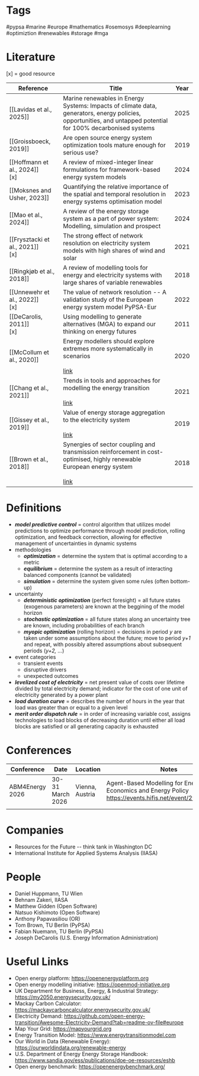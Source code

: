 # Tags
#pypsa #marine #europe #mathematics #osemosys #deeplearning #optimiztion #renewables #storage #mga 
# Literature
[x] = good resource

| Reference                          | Title                                                                                                                                                                                                                | Year |
| ---------------------------------- | -------------------------------------------------------------------------------------------------------------------------------------------------------------------------------------------------------------------- | ---- |
| [[Lavidas et al., 2025]]           | Marine renewables in Energy Systems: Impacts of climate data, generators, energy policies, opportunities, and untapped potential for 100% decarbonised systems                                                       | 2025 |
| [[Groissboeck, 2019]]              | Are open source energy system optimization tools mature enough for serious use?                                                                                                                                      | 2019 |
| [[Hoffmann et al., 2024]]<br>[x]   | A review of mixed-integer linear formulations for framework-based energy system models                                                                                                                               | 2024 |
| [[Moksnes and Usher, 2023]]        | Quantifying the relative importance of the spatial and temporal resolution in energy systems optimisation model                                                                                                      | 2023 |
| [[Mao et al., 2024]]               | A review of the energy storage system as a part of power system: Modelling, simulation and prospect                                                                                                                  | 2024 |
| [[Frysztacki et al., 2021]]<br>[x] | The strong effect of network resolution on electricity system models with high shares of wind and solar                                                                                                              | 2021 |
| [[Ringkjøb et al., 2018]]          | A review of modelling tools for energy and electricity systems with large shares of variable renewables                                                                                                              | 2018 |
| [[Unnewehr et al., 2022]]<br>[x]   | The value of network resolution -- A validation study of the European energy system model PyPSA-Eur                                                                                                                  | 2022 |
| [[DeCarolis, 2011]]<br>[x]         | Using modelling to generate alternatives (MGA) to expand our thinking on energy futures                                                                                                                              | 2011 |
| [[McCollum et al., 2020]]          | Energy modellers should explore extremes more systematically in scenarios<br><br>[link](https://www.nature.com/articles/s41560-020-0555-3)                                                                           | 2020 |
| [[Chang et al., 2021]]             | Trends in tools and approaches for modelling the energy transition<br><br>[link](https://www.sciencedirect.com/science/article/pii/S0306261921002476)                                                                | 2021 |
| [[Gissey et al., 2019]]            | Value of energy storage aggregation to the electricity system<br><br>[link](https://www.sciencedirect.com/science/article/pii/S0301421519300655?via%3Dihub)                                                          | 2019 |
| [[Brown et al., 2018]]             | Synergies of sector coupling and transmission reinforcement in cost-optimised, highly renewable European energy system<br><br>[link](https://www.sciencedirect.com/science/article/pii/S036054421831288X?via%3Dihub) | 2018 |
# Definitions
- ***model predictive control*** = control algorithm that utilizes model predictions to optimize performance through model prediction, rolling optimization, and feedback correction, allowing for effective management of uncertainties in dynamic systems
- methodologies
	- ***optimization*** = determine the system that is optimal according to a metric
	- ***equilibrium*** = determine the system as a result of interacting balanced components (cannot be validated)
	- ***simulation*** = determine the system given some rules (often bottom-up)
- uncertainty
	- ***deterministic optimization*** (perfect foresight) = all future states (exogenous parameters) are known at the beggining of the model horizon
	- ***stochastic optimization*** = all future states along an uncertainty tree are known, including probabilities of each branch
	- ***myopic optimization*** (rolling horizon) = decisions in period *y* are taken under some assumptions about the future; move to period *y+1* and repeat, with possibly altered assumptions about subsequent periods (*y+2, ...*)
- event categories
	- transient events
	- disruptive drivers
	- unexpected outcomes
- ***levelized cost of electricity*** = net present value of costs over lifetime divided by total electricity demand; indicator for the cost of one unit of electricity generated by a power plant
- ***load duration curve*** = describes the number of hours in the year that load was greater than or equal to a given level
- ***merit order dispatch rule*** = in order of increasing variable cost, assigns technologies to load blocks of decreasing duration until either all load blocks are satisfied or all generating capacity is exhausted

# Conferences
| Conference      | Date             | Location        | Notes                                                                                                        |
| --------------- | ---------------- | --------------- | ------------------------------------------------------------------------------------------------------------ |
| ABM4Energy 2026 | 30-31 March 2026 | Vienna, Austria | Agent-Based Modelling for Energy Economics and Energy Policy<br>https://events.hifis.net/event/2964/overview |
|                 |                  |                 |                                                                                                              |

# Companies
- Resources for the Future -- think tank in Washington DC
- International Institute for Applied Systems Analysis (IIASA)

# People
- Daniel Huppmann, TU Wien
- Behnam Zakeri, IIASA
- Matthew Gidden (Open Software)
- Natsuo Kishimoto (Open Software)
- Anthony Papavasiliou (OR)
- Tom Brown, TU Berlin (PyPSA)
- Fabian Nuemann, TU Berlin (PyPSA)
- Joseph DeCarolis (U.S. Energy Information Administration)

# Useful Links
- Open energy platform: https://openenergyplatform.org
- Open energy modelling initiative: https://openmod-initiative.org
- UK Department for Business, Energy, & Industrial Strategy: https://my2050.energysecurity.gov.uk/
- Mackay Carbon Calculator: https://mackaycarboncalculator.energysecurity.gov.uk/
- Electricity Demand: https://github.com/open-energy-transition/Awesome-Electricity-Demand?tab=readme-ov-file#europe
- Map Your Grid: https://mapyourgrid.org
- Energy Transition Model: https://www.energytransitionmodel.com
- Our World in Data (Renewable Energy): https://ourworldindata.org/renewable-energy
- U.S. Department of Energy Energy Storage Handbook: https://www.sandia.gov/ess/publications/doe-oe-resources/eshb
- Open energy benchmark: https://openenergybenchmark.org/